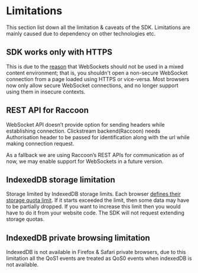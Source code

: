 # Limitations

This section list down all the limitation & caveats of the SDK. Limitations are mainly caused due to dependency on other technologies etc.

## SDK works only with HTTPS

This is due to the [reason](https://developer.mozilla.org/en-US/docs/Web/API/WebSockets_API/Writing_WebSocket_client_applications#security_considerations) that WebSockets should not be used in a mixed content environment; that is, you shouldn't open a non-secure WebSocket connection from a page loaded using HTTPS or vice-versa. Most browsers now only allow secure WebSocket connections, and no longer support using them in insecure contexts.

## REST API for Raccoon

WebSocket API doesn’t provide option for sending headers while establishing connection. Clickstream backend(Raccoon) needs Authorisation header to be passed for identification along with the url while making connection request.

As a fallback we are using Raccoon’s REST APIs for communication as of now, we may enable support for WebSockets in a future version.

## IndexedDB storage limitation

Storage limited by IndexedDB storage limits. Each browser [defines their storage quota limit](https://developer.mozilla.org/en-US/docs/Web/API/IndexedDB_API/Browser_storage_limits_and_eviction_criteria#storage_limits). If it starts exceeded the limit, then some data may have to be partially dropped. If you want to increase this limit then you would have to do it from your website code. The SDK will not request extending storage quotas.

## IndexedDB private browsing limitation

IndexedDB is not available in Firefox & Safari private browsers, due to this limitation all the QoS1 events are treated as QoS0 events when indexedDB is not available.
